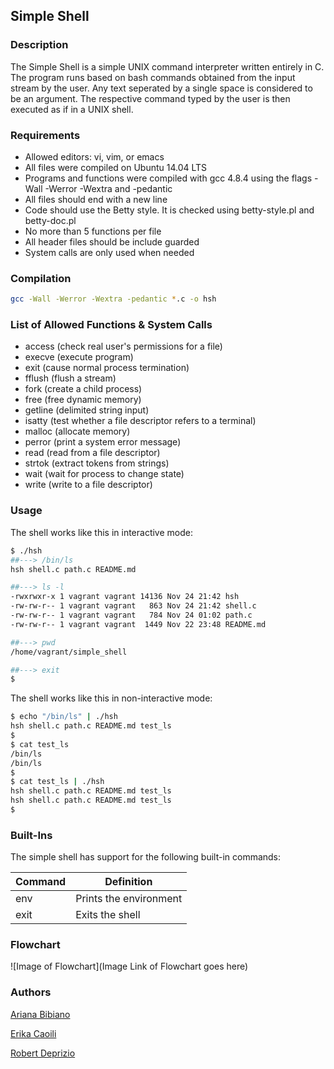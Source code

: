 ## Simple Shell

### Description

The Simple Shell is a simple UNIX command interpreter written entirely in C. The
program runs based on bash commands obtained from the input stream by the user.
Any text seperated by a single space is considered to be an argument. The
respective command typed by the user is then executed as if in a UNIX shell.

### Requirements

* Allowed editors: vi, vim, or emacs
* All files were compiled on Ubuntu 14.04 LTS
* Programs and functions were compiled with gcc 4.8.4 using the flags -Wall -Werror -Wextra and -pedantic
* All files should end with a new line
* Code should use the Betty style. It is checked using betty-style.pl and betty-doc.pl
* No more than 5 functions per file
* All header files should be include guarded
* System calls are only used when needed

### Compilation

```bash
gcc -Wall -Werror -Wextra -pedantic *.c -o hsh
```

### List of Allowed Functions & System Calls

* access (check real user's permissions for a file)
* execve (execute program)
* exit (cause normal process termination)
* fflush (flush a stream)
* fork (create a child process)
* free (free dynamic memory)
* getline (delimited string input)
* isatty (test whether a file descriptor refers to a terminal)
* malloc (allocate memory)
* perror (print a system error message)
* read (read from a file descriptor)
* strtok (extract tokens from strings)
* wait (wait for process to change state)
* write (write to a file descriptor)

### Usage

The shell works like this in interactive mode:

```bash
$ ./hsh
##---> /bin/ls
hsh shell.c path.c README.md
```

```bash
##---> ls -l
-rwxrwxr-x 1 vagrant vagrant 14136 Nov 24 21:42 hsh
-rw-rw-r-- 1 vagrant vagrant   863 Nov 24 21:42 shell.c
-rw-rw-r-- 1 vagrant vagrant   784 Nov 24 01:02 path.c
-rw-rw-r-- 1 vagrant vagrant  1449 Nov 22 23:48 README.md
```

```bash
##---> pwd
/home/vagrant/simple_shell
```

```bash
##---> exit
$
```



The shell works like this in non-interactive mode:

```bash
$ echo "/bin/ls" | ./hsh
hsh shell.c path.c README.md test_ls
$
$ cat test_ls
/bin/ls
/bin/ls
$
$ cat test_ls | ./hsh
hsh shell.c path.c README.md test_ls
hsh shell.c path.c README.md test_ls
$
```

### Built-Ins

The simple shell has support for the following built-in commands:

| Command             | Definition                                                                                |
| ------------------- | --------------------------------------------------------------------------------
| env                 | Prints the environment
| exit                | Exits the shell


### Flowchart

![Image of Flowchart](Image Link of Flowchart goes here)

### Authors

[Ariana Bibiano](https://github.com/ariana124)

[Erika Caoili](https://github.com/ecaoili24)

[Robert Deprizio](https://github.com/BD20171998)